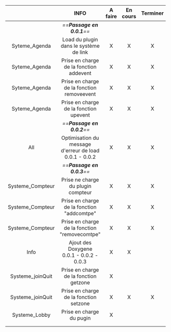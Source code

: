 

|                  |                           INFO                            | A faire | En cours | Terminer |  Version  |
| :--------------: | :-------------------------------------------------------: | :-----: | :------: | :------: | :-------: |
|                  |                *==**Passage en 0.0.1**==*                 |         |          |          |           |
|  Syteme_Agenda   |          Load du plugin dans le système de link           |    X    |    X     |    X     |   0.0.1   |
|  Syteme_Agenda   |          Prise en charge de la fonction addevent          |    X    |    X     |    X     |   0.0.1   |
|  Syteme_Agenda   |        Prise en charge de la fonction removeevent         |    X    |    X     |    X     |   0.0.1   |
|  Syteme_Agenda   |          Prise en charge de la fonction upevent           |    X    |    X     |    X     |   0.0.1   |
|                  |                *==**Passage en 0.0.2**==*                 |         |          |          |           |
|       All        | Optimisation du message d'erreur de load<br>0.0.1 - 0.0.2 |    X    |    X     |    X     | <br>0.0.2 |
|                  |                *==**Passage en 0.0.3**==*                 |         |          |          |           |
| Systeme_Compteur |            Prise ne charge du plugin compteur             |    X    |    X     |    X     |   0.0.3   |
| Systeme_Compteur |        Prise en charge de la fonction "addcomtpe"         |    X    |    X     |    X     |   0.0.3   |
| Systeme_Compteur |       Prise en charge de la fonction "removecomtpe"       |    X    |    X     |    X     |   0.0.3   |
|       Info       |        Ajout des Doxygene<br>0.0.1 - 0.0.2 - 0.0.3        |    X    |    X     |          |   0.0.3   |
| Systeme_joinQuit |          Prise en charge de la fonction getzone           |    X    |          |          |   0.0.3   |
| Systeme_joinQuit |          Prise en charge de la fonction setzone           |    X    |    X     |    X     |   0.0.3   |
|  Systeme_Lobby   |                 Prise en charge du pugin                  |    X    |          |          |   0.0.3   |
|                  |                                                           |         |          |          |           |
|                  |                                                           |         |          |          |           |
